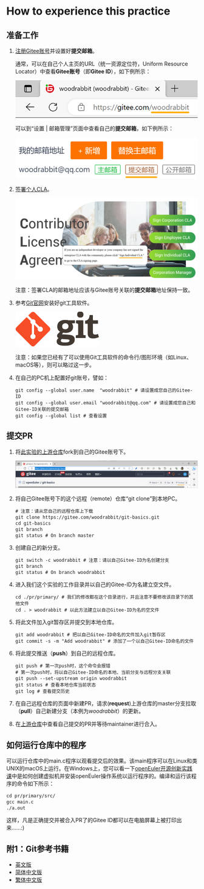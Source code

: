 # How to experience this practice



## 准备工作

1. [注册Gitee账号](https://gitee.com/signup)并设置好**提交邮箱**。

   通常，可以在自己个人主页的URL（统一资源定位符，Uniform Resource Locator）中查看**Gitee账号**（即**Gitee ID**），如下例所示：

   ![GiteeID](./images/gitee_id.png "GiteeID")

   

   可以到“设置 | 邮箱管理”页面中查看自己的**提交邮箱**，如下例所示：

   ![提交邮箱](./images/submission_email.png "提交邮箱")

   

2. [签署个人CLA](https://clasign.osinfra.cn/sign/Z2l0ZWUlMkZvcGVuZXVsZXI=)。

   ![签署个人CLA](./images/sign_individual_cla.png "签署个人CLA")

   注意：签署CLA的邮箱地址应该与Gitee账号关联的**提交邮箱**地址保持一致。

   

3. 参考[Git官网](https://git-scm.com/downloads)安装好git工具软件。

   ![Git工具软件](./images/git_logo@2x.png "Git工具软件")

   注意：如果您已经有了可以使用Git工具软件的命令行/图形环境（如Linux、macOS等），则可以略过这一步。

   

4. 在自己的PC机上配置好git账号，譬如：

   ```shell
   git config --global user.name  "woodrabbit" # 请设置成您自己的Gitee-ID
   git config --global user.email "woodrabbit@qq.com" # 请设置成您自己和Gitee-ID关联的提交邮箱
   git config --global list # 查看设置
   ```



## 提交PR

1. 将[此实验的上游仓库](https://gitee.com/openeuler/git-basics)fork到自己的Gitee账号下。

   ![fork](./images/fork.png "fork")

   

2. 将自己Gitee账号下的这个远程（remote）仓库“git clone”到本地PC。

   ```shell
   # 注意：请从您自己的远程仓库上下载
   git clone https://gitee.com/woodrabbit/git-basics.git
   cd git-basics
   git branch
   git status # On branch master
   ```

   

3. 创建自己的新分支。

   ```shell
   git switch -c woodrabbit # 注意：请以自己Gitee-ID为名创建分支
   git branch
   git status # On branch woodrabbit
   ```

   

4. 进入我们这个实验的工作目录并以自己的Gitee-ID为名建立空文件。

   ```shell
   cd ./pr/primary/ # 我们的修改都在这个目录进行，并且注意不要修改该目录下的其他文件
   cd . > woodrabbit # 以此方法建立以自己Gitee-ID为名的空文件
   ```

   

5. 将此文件加入git暂存区并提交到本地仓库。

   ```shell
   git add woodrabbit # 把以自己Gitee-ID命名的文件加入git暂存区
   git commit -s -m "Add woodrabbit" # 添加了一个以自己Gitee-ID命名的文件
   ```

   

6. 将此提交推送（**push**）到自己的远程仓库。

   ```shell
   git push # 第一次push时，这个命令会报错
   # 第一次push时，将以自己Gitee-ID命名的本地、当前分支与远程分支关联
   git push --set-upstream origin woodrabbit
   git status # 查看本地仓库当前状态
   git log # 查看提交历史
   ```

   

7. 在自己远程仓库的页面中新建PR，请求(**request**)上游仓库的master分支拉取（**pull**）自己新建分支（本例为*woodrabbit*）的更新。

8. 在[上游仓库](https://gitee.com/openeuler/git-basics/pulls)中查看自己提交的PR并等待maintainer进行合入。



## 如何运行仓库中的程序

可以运行仓库中的main.c程序以观看提交后的效果。该main程序可以在Linux和类UNIX的macOS上运行。在Windows上，您可以看一下[openEuler开源创新实践课](https://gitee.com/openeuler/lfs-course/tree/master/lfs-7.7-systemd)中是如何创建虚拟机并安装openEuler操作系统以运行程序的。编译和运行该程序的命令如下所示：

```shell
cd pr/primary/src/
gcc main.c
./a.out
```

这样，凡是正确提交并被合入PR了的Gitee ID都可以在电脑屏幕上被打印出来……:)



## 附1：Git参考书籍

- [英文版](https://git-scm.com/book/en/v2)
- [简体中文版](https://git-scm.com/book/zh/v2)
- [繁体中文版](https://git-scm.com/book/zh-tw/v2)
